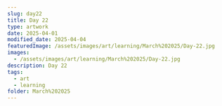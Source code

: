 ```yaml
---
slug: day22
title: Day 22
type: artwork
date: 2025-04-01
modified_date: 2025-04-04
featuredImage: /assets/images/art/learning/March%202025/Day-22.jpg
images:
  - /assets/images/art/learning/March%202025/Day-22.jpg
description: Day 22
tags:
  - art
  - learning
folder: March%202025
---
```

